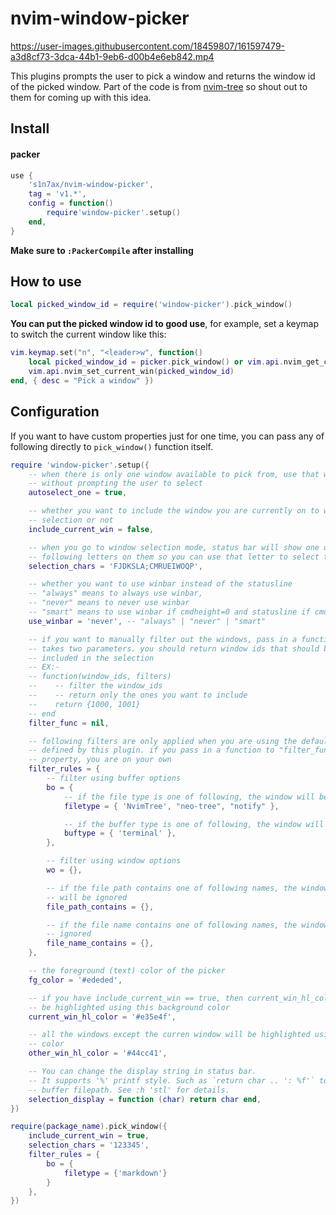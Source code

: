 # nvim-window-picker

https://user-images.githubusercontent.com/18459807/161597479-a3d8cf73-3dca-44b1-9eb6-d00b4e6eb842.mp4

This plugins prompts the user to pick a window and returns the window id of the picked window.
Part of the code is from [nvim-tree](https://github.com/kyazdani42/nvim-tree.lua) so shout out to
them for coming up with this idea.

## Install

#### packer

```lua
use {
    's1n7ax/nvim-window-picker',
    tag = 'v1.*',
    config = function()
        require'window-picker'.setup()
    end,
}
```

**Make sure to `:PackerCompile` after installing**

## How to use

```lua
local picked_window_id = require('window-picker').pick_window()
```

**You can put the picked window id to good use**,
for example, set a keymap to switch the current window like this:

```lua
vim.keymap.set("n", "<leader>w", function()
    local picked_window_id = picker.pick_window() or vim.api.nvim_get_current_win()
    vim.api.nvim_set_current_win(picked_window_id)
end, { desc = "Pick a window" })
```

## Configuration

If you want to have custom properties just for one time, you can pass any of
following directly to `pick_window()` function itself.

```lua
require 'window-picker'.setup({
    -- when there is only one window available to pick from, use that window
    -- without prompting the user to select
    autoselect_one = true,

    -- whether you want to include the window you are currently on to window
    -- selection or not
    include_current_win = false,

    -- when you go to window selection mode, status bar will show one of
    -- following letters on them so you can use that letter to select the window
    selection_chars = 'FJDKSLA;CMRUEIWOQP',

    -- whether you want to use winbar instead of the statusline
    -- "always" means to always use winbar,
    -- "never" means to never use winbar
    -- "smart" means to use winbar if cmdheight=0 and statusline if cmdheight > 0
    use_winbar = 'never', -- "always" | "never" | "smart"

    -- if you want to manually filter out the windows, pass in a function that
    -- takes two parameters. you should return window ids that should be
    -- included in the selection
    -- EX:-
    -- function(window_ids, filters)
    --    -- filter the window_ids
    --    -- return only the ones you want to include
    --    return {1000, 1001}
    -- end
    filter_func = nil,

    -- following filters are only applied when you are using the default filter
    -- defined by this plugin. if you pass in a function to "filter_func"
    -- property, you are on your own
    filter_rules = {
        -- filter using buffer options
        bo = {
            -- if the file type is one of following, the window will be ignored
            filetype = { 'NvimTree', "neo-tree", "notify" },

            -- if the buffer type is one of following, the window will be ignored
            buftype = { 'terminal' },
        },

        -- filter using window options
        wo = {},

        -- if the file path contains one of following names, the window
        -- will be ignored
        file_path_contains = {},

        -- if the file name contains one of following names, the window will be
        -- ignored
        file_name_contains = {},
    },

    -- the foreground (text) color of the picker
    fg_color = '#ededed',

    -- if you have include_current_win == true, then current_win_hl_color will
    -- be highlighted using this background color
    current_win_hl_color = '#e35e4f',

    -- all the windows except the curren window will be highlighted using this
    -- color
    other_win_hl_color = '#44cc41',

    -- You can change the display string in status bar.
    -- It supports '%' printf style. Such as `return char .. ': %f'` to display
    -- buffer filepath. See :h 'stl' for details.
    selection_display = function (char) return char end,
})
```

```lua
require(package_name).pick_window({
    include_current_win = true,
    selection_chars = '123345',
    filter_rules = {
        bo = {
            filetype = {'markdown'}
        }
    },
})
```
